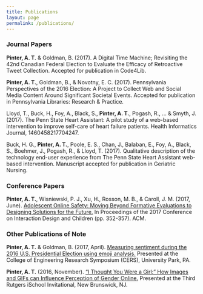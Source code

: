 ```yaml
---
title: Publications
layout: page
permalink: /publications/
---
```


### Journal Papers

**Pinter, A. T.** & Goldman, B. (2017). A Digital Time Machine; Revisiting the 42nd Canadian Federal Election to Evaluate the Efficacy of Retroactive Tweet Collection. Accepted for publication in Code4Lib.

**Pinter, A. T.**, Goldman, B., & Novotny, E. C. (2017). Pennsylvania Perspectives of the 2016 Election: A Project to Collect Web and Social Media Content Around Significant Societal Events. Accepted for publication in Pennsylvania Libraries: Research & Practice.

Lloyd, T., Buck, H., Foy, A., Black, S., **Pinter, A. T.**, Pogash, R., ... & Smyth, J. (2017). The Penn State Heart Assistant: A pilot study of a web-based intervention to improve self-care of heart failure patients. Health Informatics Journal, 1460458217704247.

Buck, H. G., **Pinter, A. T.**, Poole, E. S., Chan, J., Balaban, E., Foy, A., Black, S., Boehmer, J., Pogash, R., & Lloyd, T. (2017). Qualitative description of the technology end-user experience from The Penn State Heart Assistant web-based intervention. Manuscript accepted for publication in Geriatric Nursing.

### Conference Papers

**Pinter, A. T.**, Wisniewski, P. J., Xu, H., Rosson, M. B., & Caroll, J. M. (2017, June). [Adolescent Online Safety: Moving Beyond Formative Evaluations to Designing Solutions for the Future.]({{url}}/documents/IDC2017-PinterWisniewski.pdf) In Proceedings of the 2017 Conference on Interaction Design and Children (pp. 352-357). ACM.

### Other Publications of Note

**Pinter, A. T.** & Goldman, B. (2017, April). [Measuring sentiment during the 2016 U.S. Presidential Election using emoji analysis.]({{url}}/documents/CERS-PinterGoldman.pdf) Presented at the College of Engineering Research Symposium (CERS), University Park, PA.

**Pinter, A. T.** (2016, November). [“I Thought You Were a Girl:” How Images and GIFs can Influence Perception of Gender Online.]({{url}}/documents/RutgersMS-Pinter.pdf) Presented at the Third Rutgers iSchool Invitational, New Brunswick, NJ.
